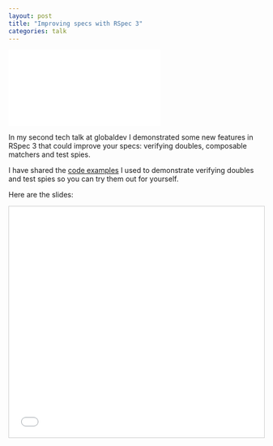 ```yaml
---
layout: post
title: "Improving specs with RSpec 3"
categories: talk
---
```

<div class="embed-container  ratio16x9  vimeo">
    <iframe src="//player.vimeo.com/video/130534343" frameborder="0" webkitallowfullscreen mozallowfullscreen allowfullscreen></iframe>
</div>

In my second tech talk at globaldev I demonstrated some new features in RSpec 3 that could improve your specs: verifying doubles, composable matchers
and test spies.

I have shared the [code examples] I used to demonstrate verifying doubles and
test spies so you can try them out for yourself.

Here are the slides:

<div class="embed-container  ratio16x9  slideshare">
    <iframe src="//www.slideshare.net/slideshow/embed_code/42636491" width="100%" height="455" frameborder="0" marginwidth="0" marginheight="0" scrolling="no" style="border:1px solid #CCC; border-width:1px; margin-bottom:5px; max-width: 100%;" allowfullscreen> </iframe>
</div>

[globaldev]: http://globaldev.co.uk
[code examples]: https://github.com/jamesjoshuahill/rspec3-talk
